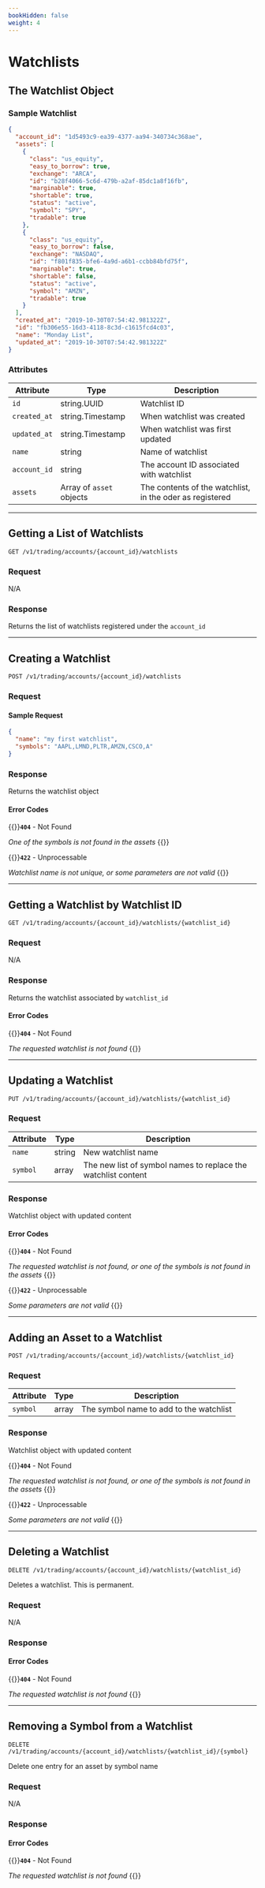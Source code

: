 ```yaml
---
bookHidden: false
weight: 4
---
```


# Watchlists

## **The Watchlist Object**

### Sample Watchlist

```json
{
  "account_id": "1d5493c9-ea39-4377-aa94-340734c368ae",
  "assets": [
    {
      "class": "us_equity",
      "easy_to_borrow": true,
      "exchange": "ARCA",
      "id": "b28f4066-5c6d-479b-a2af-85dc1a8f16fb",
      "marginable": true,
      "shortable": true,
      "status": "active",
      "symbol": "SPY",
      "tradable": true
    },
    {
      "class": "us_equity",
      "easy_to_borrow": false,
      "exchange": "NASDAQ",
      "id": "f801f835-bfe6-4a9d-a6b1-ccbb84bfd75f",
      "marginable": true,
      "shortable": false,
      "status": "active",
      "symbol": "AMZN",
      "tradable": true
    }
  ],
  "created_at": "2019-10-30T07:54:42.981322Z",
  "id": "fb306e55-16d3-4118-8c3d-c1615fcd4c03",
  "name": "Monday List",
  "updated_at": "2019-10-30T07:54:42.981322Z"
}
```

### Attributes

| Attribute    | Type                     | Description                                              |
| ------------ | ------------------------ | -------------------------------------------------------- |
| `id`         | string.UUID              | Watchlist ID                                             |
| `created_at` | string.Timestamp         | When watchlist was created                               |
| `updated_at` | string.Timestamp         | When watchlist was first updated                         |
| `name`       | string                   | Name of watchlist                                        |
| `account_id` | string                   | The account ID associated with watchlist                 |
| `assets`     | Array of `asset` objects | The contents of the watchlist, in the oder as registered |

---

## **Getting a List of Watchlists**

`GET /v1/trading/accounts/{account_id}/watchlists`

### Request

N/A

### Response

Returns the list of watchlists registered under the `account_id`

---

## **Creating a Watchlist**

`POST /v1/trading/accounts/{account_id}/watchlists`

### Request

#### Sample Request

```json
{
  "name": "my first watchlist",
  "symbols": "AAPL,LMND,PLTR,AMZN,CSCO,A"
}
```

### Response

Returns the watchlist object

#### Error Codes

{{<hint warning>}}**`404`** - Not Found

_One of the symbols is not found in the assets_
{{</hint>}}

{{<hint warning>}}**`422`** - Unprocessable

_Watchlist name is not unique, or some parameters are not valid_
{{</hint>}}

---

## **Getting a Watchlist by Watchlist ID**

`GET /v1/trading/accounts/{account_id}/watchlists/{watchlist_id}`

### Request

N/A

### Response

Returns the watchlist associated by `watchlist_id`

#### Error Codes

{{<hint warning>}}**`404`** - Not Found

_The requested watchlist is not found_
{{</hint>}}

---

## **Updating a Watchlist**

`PUT /v1/trading/accounts/{account_id}/watchlists/{watchlist_id}`

### Request

| Attribute | Type   | Description                                                   |
| --------- | ------ | ------------------------------------------------------------- |
| `name`    | string | New watchlist name                                            |
| `symbol`  | array  | The new list of symbol names to replace the watchlist content |

### Response

Watchlist object with updated content

#### Error Codes

{{<hint warning>}}**`404`** - Not Found

_The requested watchlist is not found, or one of the symbols is not found in the assets_
{{</hint>}}

{{<hint warning>}}**`422`** - Unprocessable

_Some parameters are not valid_
{{</hint>}}

---

## **Adding an Asset to a Watchlist**

`POST /v1/trading/accounts/{account_id}/watchlists/{watchlist_id}`

### Request

| Attribute | Type  | Description                             |
| --------- | ----- | --------------------------------------- |
| `symbol`  | array | The symbol name to add to the watchlist |

### Response

Watchlist object with updated content

{{<hint warning>}}**`404`** - Not Found

_The requested watchlist is not found, or one of the symbols is not found in the assets_
{{</hint>}}

{{<hint warning>}}**`422`** - Unprocessable

_Some parameters are not valid_
{{</hint>}}

---

## **Deleting a Watchlist**

`DELETE /v1/trading/accounts/{account_id}/watchlists/{watchlist_id}`

Deletes a watchlist. This is permanent.

### Request

N/A

### Response

#### Error Codes

{{<hint warning>}}**`404`** - Not Found

_The requested watchlist is not found_
{{</hint>}}

---

## **Removing a Symbol from a Watchlist**

`DELETE /v1/trading/accounts/{account_id}/watchlists/{watchlist_id}/{symbol}`

Delete one entry for an asset by symbol name

### Request

N/A

### Response

#### Error Codes

{{<hint warning>}}**`404`** - Not Found

_The requested watchlist is not found_
{{</hint>}}

&nbsp;
